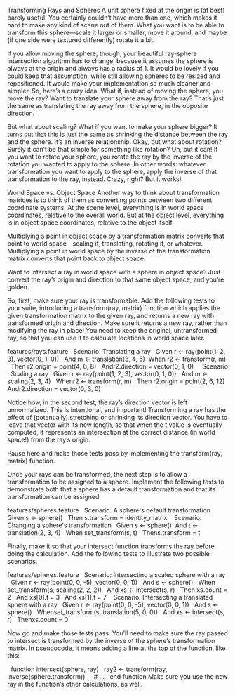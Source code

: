 Transforming Rays and Spheres
A unit sphere fixed at the origin is (at best) barely useful. You certainly couldn’t have more than one, which makes it hard to make any kind of scene out of them. What you want is to be able to transform this sphere—scale it larger or smaller, move it around, and maybe (if one side were textured differently) rotate it a bit.

If you allow moving the sphere, though, your beautiful ray-sphere intersection algorithm has to change, because it assumes the sphere is always at the origin and always has a radius of 1. It would be lovely if you could keep that assumption, while still allowing spheres to be resized and repositioned. It would make your implementation so much cleaner and simpler.
So, here’s a crazy idea. What if, instead of moving the sphere, you move the ray?
Want to translate your sphere away from the ray? That’s just the same as translating the ray away from the sphere, in the opposite direction.

But what about scaling? What if you want to make your sphere bigger? It turns out that this is just the same as shrinking the distance between the ray and the sphere. It’s an inverse relationship.
Okay, but what about rotation? Surely it can’t be that simple for something like rotation? Oh, but it can! If you want to rotate your sphere, you rotate the ray by the inverse of the rotation you wanted to apply to the sphere.
In other words: whatever transformation you want to apply to the sphere, apply the inverse of that transformation to the ray, instead. Crazy, right? But it works!

World Space vs. Object Space
Another way to think about transformation matrices is to think of them as converting points between two different coordinate systems. At the scene level, everything is in world space coordinates, relative to the overall world. But at the object level, everything is in object space coordinates, relative to the object itself.

Multiplying a point in object space by a transformation matrix converts that point to world space—scaling it, translating, rotating it, or whatever. Multiplying a point in world space by the inverse of the transformation matrix converts that point back to object space.

Want to intersect a ray in world space with a sphere in object space? Just convert the ray’s origin and direction to that same object space, and you’re golden.

So, first, make sure your ray is transformable. Add the following tests to your suite, introducing a transform(ray, matrix) function which applies the given transformation matrix to the given ray, and returns a new ray with transformed origin and direction. Make sure it returns a new ray, rather than modifying the ray in place! You need to keep the original, untransformed ray, so that you can use it to calculate locations in world space later.

features/rays.feature
​  ​Scenario​: Translating a ray
​  ​Given​ r ← ray(point(1, 2, 3), vector(0, 1, 0))
​  ​And​ m ← translation(3, 4, 5)
​  ​When​ r2 ← transform(r, m)
​  ​Then​ r2.origin = point(4, 6, 8)
​  ​And​ r2.direction = vector(0, 1, 0)
​ 
​  ​Scenario​: Scaling a ray
​  ​Given​ r ← ray(point(1, 2, 3), vector(0, 1, 0))
​  ​And​ m ← scaling(2, 3, 4)
​  ​When​ r2 ← transform(r, m)
​  ​Then​ r2.origin = point(2, 6, 12)
​  ​And​ r2.direction = vector(0, 3, 0)

Notice how, in the second test, the ray’s direction vector is left unnormalized. This is intentional, and important! Transforming a ray has the effect of (potentially) stretching or shrinking its direction vector. You have to leave that vector with its new length, so that when the t value is eventually computed, it represents an intersection at the correct distance (in world space!) from the ray’s origin.

Pause here and make those tests pass by implementing the transform(ray, matrix) function.

Once your rays can be transformed, the next step is to allow a transformation to be assigned to a sphere. Implement the following tests to demonstrate both that a sphere has a default transformation and that its transformation can be assigned.

features/spheres.feature
​  ​Scenario​: A sphere's default transformation
​  ​Given​ s ← sphere()
​  ​Then​ s.transform = identity_matrix
​ 
​  ​Scenario​: Changing a sphere's transformation
​  ​Given​ s ← sphere()
​  ​And​ t ← translation(2, 3, 4)
​  ​When​ set_transform(s, t)
​  ​Then​ s.transform = t

Finally, make it so that your intersect function transforms the ray before doing the calculation. Add the following tests to illustrate two possible scenarios.

features/spheres.feature
​  ​Scenario​: Intersecting a scaled sphere with a ray
​  ​Given​ r ← ray(point(0, 0, -5), vector(0, 0, 1))
​  ​And​ s ← sphere()
​  ​When​ set_transform(s, scaling(2, 2, 2))
​  ​And​ xs ← intersect(s, r)
​  ​Then​ xs.count = 2
​  ​And​ xs[0].t = 3
​  ​And​ xs[1].t = 7
​ 
​  ​Scenario​: Intersecting a translated sphere with a ray
​  ​Given​ r ← ray(point(0, 0, -5), vector(0, 0, 1))
​  ​And​ s ← sphere()
​  ​When​ set_transform(s, translation(5, 0, 0))
​  ​And​ xs ← intersect(s, r)
​  ​Then​ xs.count = 0

Now go and make those tests pass. You’ll need to make sure the ray passed to intersect is transformed by the inverse of the sphere’s transformation matrix. In pseudocode, it means adding a line at the top of the function, like this:

​  ​function​ intersect(sphere, ray)
​  ray2 ← transform(ray, inverse(sphere.transform))
​ 
​  ​# ...​
​  ​end​ ​function​
Make sure you use the new ray in the function’s other calculations, as well.
